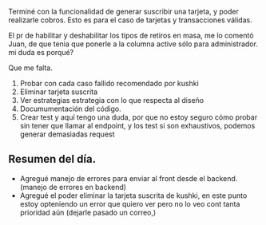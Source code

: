 Terminé con la funcionalidad de generar suscribir una tarjeta, y poder realizarle cobros. 
Esto es para el caso de tarjetas y transacciones válidas.

El pr de habilitar y deshabilitar los tipos de retiros en masa, me lo comentó Juan, de que tenia que ponerle a la columna active sólo para administrador. mi duda es porqué?



Que me falta.

1. Probar con cada caso fallido recomendado por kushki 
2. Eliminar tarjeta suscrita
3. Ver estrategias estrategia con lo que respecta al diseño
4. Documumentación del código.
5. Crear test y aquí tengo una duda, por que no estoy seguro cómo probar sin tener que llamar al endpoint, y los test si son exhaustivos, podemos generar demasiadas request


## Resumen del día.

- Agregué manejo de errores para enviar al front desde el backend. (manejo de errores en backend)
- Agregué el poder eliminar la tarjeta suscrita de kushki, en este punto estoy opteniendo un error que quiero ver pero no lo veo cont tanta prioridad aún (dejarle pasado un correo,)

